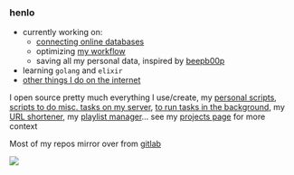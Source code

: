 ### henlo

* currently working on:
  * [connecting online databases](https://www.patreon.com/posts/30063841)
  * optimizing [my workflow](https://exobrain.sean.fish/tools/)
  * saving all my personal data, inspired by [beepb00p](https://beepb00p.xyz/sad-infra.html)
* learning `golang` and `elixir`
* [other things I do on the internet](https://sean.fish/)

I open source pretty much everything I use/create, my [personal scripts](https://github.com/seanbreckenridge/dotfiles), [scripts to do misc. tasks on my server](https://github.com/seanbreckenridge/vps), [to run tasks in the background](https://github.com/seanbreckenridge/bgproc), my [URL shortener](https://github.com/seanbreckenridge/no-db-static-shorturl), my [playlist manager](https://github.com/seanbreckenridge/plaintext-playlist)... see my [projects page](https://exobrain.sean.fish/projects/) for more context

Most of my repos mirror over from [gitlab](https://gitlab.com/seanbreckenridge)

<img style="margin-left: auto; margin-right: auto" src="https://github-readme-stats.vercel.app/api?username=seanbreckenridge&show_icons=true_color=fff&icon_color=79ff97&text_color=9f9f9f&bg_color=151515" />

<!--
**seanbreckenridge/seanbreckenridge** is a ✨ _special_ ✨ repository because its `README.md` (this file) appears on your GitHub profile.

Here are some ideas to get you started:

- 🔭 I’m currently working on ...
- 🌱 I’m currently learning ...
- 👯 I’m looking to collaborate on ...
- 🤔 I’m looking for help with ...
- 💬 Ask me about ...
- 📫 How to reach me: ...
- 😄 Pronouns: ...
- ⚡ Fun fact: ...
-->
